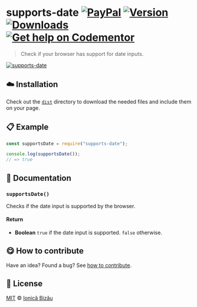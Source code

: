 # supports-date [![PayPal](https://img.shields.io/badge/%24-paypal-f39c12.svg)][paypal-donations] [![Version](https://img.shields.io/npm/v/supports-date.svg)](https://www.npmjs.com/package/supports-date) [![Downloads](https://img.shields.io/npm/dt/supports-date.svg)](https://www.npmjs.com/package/supports-date) [![Get help on Codementor](https://cdn.codementor.io/badges/get_help_github.svg)](https://www.codementor.io/johnnyb?utm_source=github&utm_medium=button&utm_term=johnnyb&utm_campaign=github)

> Check if your browser has support for date inputs.

[![supports-date](http://i.imgur.com/DVUS6VF.jpg)](#)

## :cloud: Installation

Check out the [`dist`](/dist) directory to download the needed files and include them on your page.

## :clipboard: Example

```js
const supportsDate = require("supports-date");

console.log(supportsDate());
// => true
```

## :memo: Documentation

### `supportsDate()`
Checks if the date input is supported by the browser.

#### Return
- **Boolean** `true` if the date input is supported. `false` otherwise.

## :yum: How to contribute
Have an idea? Found a bug? See [how to contribute][contributing].

## :scroll: License

[MIT][license] © [Ionică Bizău][website]

[paypal-donations]: https://www.paypal.com/cgi-bin/webscr?cmd=_s-xclick&hosted_button_id=RVXDDLKKLQRJW
[donate-now]: http://i.imgur.com/6cMbHOC.png

[license]: http://showalicense.com/?fullname=Ionic%C4%83%20Biz%C4%83u%20%3Cbizauionica%40gmail.com%3E%20(http%3A%2F%2Fionicabizau.net)&year=2016#license-mit
[website]: http://ionicabizau.net
[contributing]: /CONTRIBUTING.md
[docs]: /DOCUMENTATION.md
